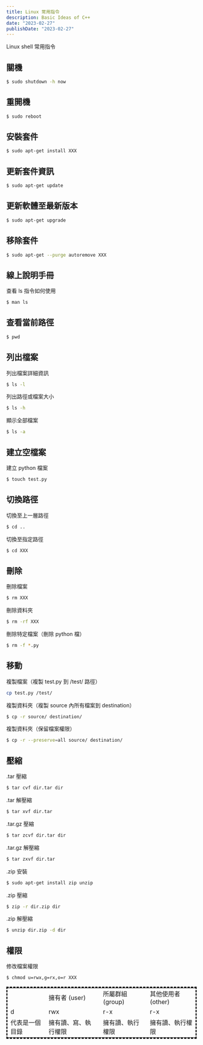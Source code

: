 ```yaml
---
title: Linux 常用指令
description: Basic Ideas of C++
date: "2023-02-27"
publishDate: "2023-02-27"
---
```


Linux shell 常用指令

<!--more-->
## 關機

```bash
$ sudo shutdown -h now
```

## 重開機

```bash
$ sudo reboot
```

## 安裝套件

```bash
$ sudo apt-get install XXX
```

## 更新套件資訊

```bash
$ sudo apt-get update
```

## 更新軟體至最新版本

```bash
$ sudo apt-get upgrade
```

## 移除套件

```bash
$ sudo apt-get --purge autoremove XXX
```

## 線上說明手冊

查看 ls 指令如何使用

```bash
$ man ls
```

## 查看當前路徑

```bash
$ pwd
```

## 列出檔案

列出檔案詳細資訊

```bash
$ ls -l
```

列出路徑或檔案大小

```bash
$ ls -h
```

顯示全部檔案

```bash
$ ls -a
```

## 建立空檔案

建立 python 檔案

```bash
$ touch test.py
```

## 切換路徑

切換至上一層路徑

```bash
$ cd ..
```

切換至指定路徑

```bash
$ cd XXX
```

## 刪除

刪除檔案

```bash
$ rm XXX
```

刪除資料夾

```bash
$ rm -rf XXX
```

刪除特定檔案（刪除 python 檔）

```bash
$ rm -f *.py
```

## 移動

複製檔案（複製 test.py 到 /test/ 路徑）

```bash
cp test.py /test/
```

複製資料夾（複製 source 內所有檔案到 destination）

```bash
$ cp -r source/ destination/
```

複製資料夾（保留檔案權限）

```bash
$ cp -r --preserve=all source/ destination/
```

## 壓縮

.tar 壓縮

```bash
$ tar cvf dir.tar dir
```

.tar 解壓縮

```bash
$ tar xvf dir.tar
```

.tar.gz 壓縮

```bash
$ tar zcvf dir.tar dir
```

.tar.gz 解壓縮

```bash
$ tar zxvf dir.tar
```

.zip 安裝

```bash
$ sudo apt-get install zip unzip
```

.zip 壓縮

```bash
$ zip -r dir.zip dir
```

.zip 解壓縮

```bash
$ unzip dir.zip -d dir
```

## 權限

修改檔案權限

```bash
$ chmod u=rwx,g=rx,o=r XXX
```

<table style="border:3px black dashed;">
  <tr>
    <td></td>
    <td>擁有者 (user)</td>
    <td>所屬群組 (group)</td>
    <td>其他使用者 (other)</td>
  </tr>
  <tr>
    <td>d</td>
    <td>rwx</td>
    <td>r-x</td>
    <td>r-x</td>
  </tr>
  <tr>
    <td>代表是一個目錄</td>
    <td>擁有讀、寫、執行權限</td>
    <td>擁有讀、執行權限</td>
    <td>擁有讀、執行權限</td>
  </tr>
</table>